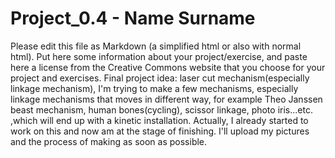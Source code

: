 Project_0.4 - Name Surname
==========================

Please edit this file as Markdown (a simplified html or also with normal html).
Put here some information about your project/exercise, and paste here a license from the Creative Commons website that you choose for your project and exercises.
Final project idea: laser cut mechanism(especially linkage mechanism), I'm trying to make a few mechanisms, especially linkage mechanisms that moves in different way, for example Theo Janssen beast mechanism, human bones(cycling), scissor linkage, photo iris...etc. ,which will end up with a kinetic installation.  Actually, I already started to work on this and now am at the stage of finishing. I'll upload my pictures and the process of making as soon as possible.  